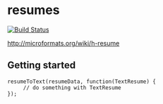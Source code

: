 resumes
=======

[![Build Status](https://api.travis-ci.org/jsonresume/resumeToText.svg)](http://travis-ci.org/jsonresume/resumeToText)

http://microformats.org/wiki/h-resume


## Getting started

```
resumeToText(resumeData, function(TextResume) {
     // do something with TextResume
});
```